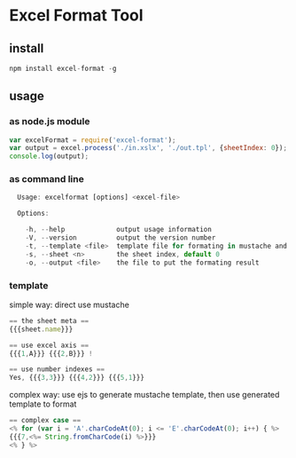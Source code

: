 Excel Format Tool
======

## install

```javascript
npm install excel-format -g
```

## usage

### as node.js module

```javascript
var excelFormat = require('excel-format');
var output = excel.process('./in.xslx', './out.tpl', {sheetIndex: 0});
console.log(output);
```

### as command line

```javascript
  Usage: excelformat [options] <excel-file>

  Options:

    -h, --help             output usage information
    -V, --version          output the version number
    -t, --template <file>  template file for formating in mustache and ejs
    -s, --sheet <n>        the sheet index, default 0
    -o, --output <file>    the file to put the formating result
```

### template

simple way: direct use mustache

```javascript
== the sheet meta ==
{{{sheet.name}}}

== use excel axis ==
{{{1,A}}} {{{2,B}}} !

== use number indexes ==
Yes, {{{3,3}}} {{{4,2}}} {{{5,1}}}

```

complex way: use ejs to generate mustache template, then use generated template to format

```javascript
== complex case ==
<% for (var i = 'A'.charCodeAt(0); i <= 'E'.charCodeAt(0); i++) { %>
{{{7,<%= String.fromCharCode(i) %>}}}
<% } %>

```
